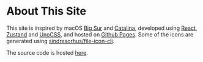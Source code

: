 # About This Site

This site is inspired by macOS [Big Sur](https://www.apple.com/in/macos/big-sur/) and [Catalina](https://www.apple.com/bw/macos/catalina/), developed using [React](https://reactjs.org/), [Zustand](https://zustand-demo.pmnd.rs/) and [UnoCSS](https://uno.antfu.me/), and hosted on [Github Pages](https://pages.github.com/). Some of the icons are generated using [sindresorhus/file-icon-cli](https://github.com/sindresorhus/file-icon-cli).

The source code is hosted [here](https://github.com/ahmedaziz703/Macos-Ahmed).
